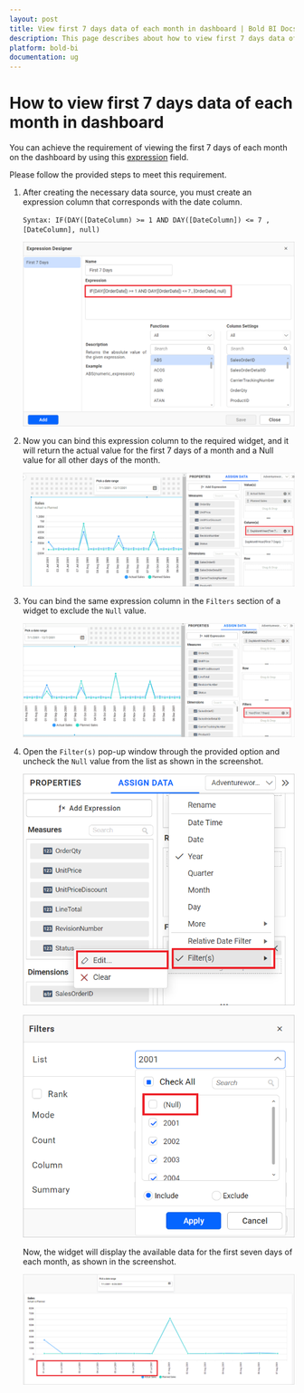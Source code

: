 ```yaml
---
layout: post
title: View first 7 days data of each month in dashboard | Bold BI Docs
description: This page describes about how to view first 7 days data of each month in a dashboard by creating an expression field for the data source in Bold BI designer.
platform: bold-bi
documentation: ug
---
```

# How to view first 7 days data of each month in dashboard

You can achieve the requirement of viewing the first 7 days of each month on the dashboard by using this  [expression](/working-with-data-sources/data-modeling/configuring-expression-columns/) field.

Please follow the provided steps to meet this requirement.
1. After creating the necessary data source, you must create an expression column that corresponds with the date column.

    `Syntax: IF(DAY([DateColumn) >= 1 AND DAY([DateColumn]) <= 7 , [DateColumn], null)`
 
    ![First Seven Days Expression](/static/assets/faq/images/first-sevendays-expression.png#width=545.5px;height=370.289px)

2. Now you can bind this expression column to the required widget, and it will return the actual value for the first 7 days of a month and a Null value for all other days of the month.

    ![Configure Widget with Created Expression](/static/assets/faq/images/configure-widget-with-created-expression.png)

3. You can bind the same expression column in the `Filters` section of a widget to exclude the `Null` value.

    ![Bind Expression in Filer Section](/static/assets/faq/images/bind-expression-in-filter-section.png)

4. Open the `Filter(s)` pop-up window through the provided option and uncheck the `Null` value from the list as shown in the screenshot.

    ![Open Filter Window](/static/assets/faq/images/open-filter-window.png#width=400px;height=350px)

    ![Filter Null Value](/static/assets/faq/images/filter-null-value.png#width=370.938px;height=303.539px)    

    Now, the widget will display the available data for the first seven days of each month, as shown in the screenshot.

    ![Widget Render with First Seven Days](/static/assets/faq/images/widget-render-with-first-seven-days-of-a-month.png)    